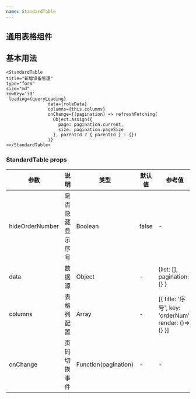 ```yaml
---
name: StandardTable
---
```



##  通用表格组件

## 基本用法

```
<StandardTable
title="新增设备管理"
type="form"
size="md"
rowKey='id'
 loading={queryLoading}
                data={roleData}
                columns={this.columns}
                onChange={(pagination) => refreshFetching(
                  Object.assign({
                    page: pagination.current,
                    size: pagination.pageSize
                  }, parentId ? { parentId } : {})
                )}
></StandardTable>
```
### StandardTable props
| 参数      | 说明                                      | 类型         | 默认值 | 参考值 |
|----------|------------------------------------------|-------------|-------|-------|
| hideOrderNumber | 是否隐藏显示序号 | Boolean | false |- |
| data | 数据源 | Object | - |{list: [], pagination: {} } |
| columns |  表格列配置| Array | - |[{ title: '序号', key: 'orderNum', render: ()=> {} }] |
| onChange | 页码切换事件 |  Function(pagination)  | - |- |



